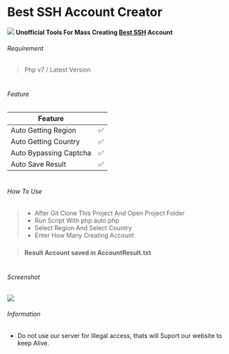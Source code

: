 
# Best SSH Account Creator 
![](https://i.ibb.co/Hqckh6f/bvs-logo.png)
**Unofficial Tools For Mass Creating [Best SSH](https://bestvpnssh.com/ "Best SSH") Account**

###### Requirement
> Php v7 / Latest Version

# 

###### Feature
| Feature  |   |
| ------------ | ------------ |
| Auto Getting Region  |  ✅ |
| Auto Getting Country  | ✅  |
| Auto Bypassing Captcha  | ✅  |
| Auto Save Result  | ✅  |


# 



###### How To Use
> - After Git Clone This Project And Open Project Folder
> - Run Script With php auto.php
>- Select Region And Select Country
>- Enter How Many Creating Account

### 
>	**Result Account saved in AccountResult.txt**

# 
###### Screenshot
![](https://i.ibb.co/h28VLDR/bestssh.png)


###### Information
- Do not use our server for Illegal access, thats will Suport our website to keep Alive.

